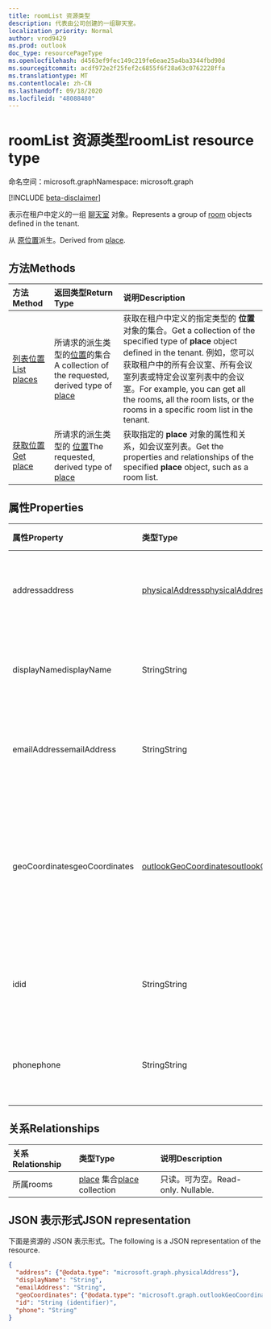 ```yaml
---
title: roomList 资源类型
description: 代表由公司创建的一组聊天室。
localization_priority: Normal
author: vrod9429
ms.prod: outlook
doc_type: resourcePageType
ms.openlocfilehash: d4563ef9fec149c219fe6eae25a4ba3344fbd90d
ms.sourcegitcommit: acdf972e2f25fef2c6855f6f28a63c0762228ffa
ms.translationtype: MT
ms.contentlocale: zh-CN
ms.lasthandoff: 09/18/2020
ms.locfileid: "48088480"
---
```

# <a name="roomlist-resource-type"></a><span data-ttu-id="776b6-103">roomList 资源类型</span><span class="sxs-lookup"><span data-stu-id="776b6-103">roomList resource type</span></span>

<span data-ttu-id="776b6-104">命名空间：microsoft.graph</span><span class="sxs-lookup"><span data-stu-id="776b6-104">Namespace: microsoft.graph</span></span>

[!INCLUDE [beta-disclaimer](../../includes/beta-disclaimer.md)]

<span data-ttu-id="776b6-105">表示在租户中定义的一组 [聊天室](room.md) 对象。</span><span class="sxs-lookup"><span data-stu-id="776b6-105">Represents a group of [room](room.md) objects defined in the tenant.</span></span>

<span data-ttu-id="776b6-106">从 [原位置](place.md)派生。</span><span class="sxs-lookup"><span data-stu-id="776b6-106">Derived from [place](place.md).</span></span>

## <a name="methods"></a><span data-ttu-id="776b6-107">方法</span><span class="sxs-lookup"><span data-stu-id="776b6-107">Methods</span></span>

| <span data-ttu-id="776b6-108">方法</span><span class="sxs-lookup"><span data-stu-id="776b6-108">Method</span></span>                              | <span data-ttu-id="776b6-109">返回类型</span><span class="sxs-lookup"><span data-stu-id="776b6-109">Return Type</span></span>                  | <span data-ttu-id="776b6-110">说明</span><span class="sxs-lookup"><span data-stu-id="776b6-110">Description</span></span> |
|:------------------------------------|:-----------------------------|:--------|
| [<span data-ttu-id="776b6-111">列表位置</span><span class="sxs-lookup"><span data-stu-id="776b6-111">List places</span></span>](../api/place-list.md) | <span data-ttu-id="776b6-112">所请求的派生类型的[位置](place.md)的集合</span><span class="sxs-lookup"><span data-stu-id="776b6-112">A collection of the requested, derived type of [place](place.md)</span></span> | <span data-ttu-id="776b6-113">获取在租户中定义的指定类型的 **位置** 对象的集合。</span><span class="sxs-lookup"><span data-stu-id="776b6-113">Get a collection of the specified type of **place** object defined in the tenant.</span></span> <span data-ttu-id="776b6-114">例如，您可以获取租户中的所有会议室、所有会议室列表或特定会议室列表中的会议室。</span><span class="sxs-lookup"><span data-stu-id="776b6-114">For example, you can get all the rooms, all the room lists, or the rooms in a specific room list in the tenant.</span></span>|
| [<span data-ttu-id="776b6-115">获取位置</span><span class="sxs-lookup"><span data-stu-id="776b6-115">Get place</span></span>](../api/place-get.md)    | <span data-ttu-id="776b6-116">所请求的派生类型的 [位置](place.md)</span><span class="sxs-lookup"><span data-stu-id="776b6-116">The requested, derived type of [place](place.md)</span></span>            | <span data-ttu-id="776b6-117">获取指定的 **place** 对象的属性和关系，如会议室列表。</span><span class="sxs-lookup"><span data-stu-id="776b6-117">Get the properties and relationships of the specified **place** object, such as a room list.</span></span> |

## <a name="properties"></a><span data-ttu-id="776b6-118">属性</span><span class="sxs-lookup"><span data-stu-id="776b6-118">Properties</span></span>

| <span data-ttu-id="776b6-119">属性</span><span class="sxs-lookup"><span data-stu-id="776b6-119">Property</span></span>       | <span data-ttu-id="776b6-120">类型</span><span class="sxs-lookup"><span data-stu-id="776b6-120">Type</span></span>                                              | <span data-ttu-id="776b6-121">说明</span><span class="sxs-lookup"><span data-stu-id="776b6-121">Description</span></span> |
|:---------------|:--------------------------------------------------|:--------|
| <span data-ttu-id="776b6-122">address</span><span class="sxs-lookup"><span data-stu-id="776b6-122">address</span></span>        | [<span data-ttu-id="776b6-123">physicalAddress</span><span class="sxs-lookup"><span data-stu-id="776b6-123">physicalAddress</span></span>](physicaladdress.md)             | <span data-ttu-id="776b6-124">会议室列表的街道地址。</span><span class="sxs-lookup"><span data-stu-id="776b6-124">The street address of the room list.</span></span> |
| <span data-ttu-id="776b6-125">displayName</span><span class="sxs-lookup"><span data-stu-id="776b6-125">displayName</span></span>    | <span data-ttu-id="776b6-126">String</span><span class="sxs-lookup"><span data-stu-id="776b6-126">String</span></span>                                            | <span data-ttu-id="776b6-127">与会议室列表关联的名称。</span><span class="sxs-lookup"><span data-stu-id="776b6-127">The name associated with the room list.</span></span> |
| <span data-ttu-id="776b6-128">emailAddress</span><span class="sxs-lookup"><span data-stu-id="776b6-128">emailAddress</span></span>   | <span data-ttu-id="776b6-129">String</span><span class="sxs-lookup"><span data-stu-id="776b6-129">String</span></span>                                            | <span data-ttu-id="776b6-130">会议室列表的电子邮件地址。</span><span class="sxs-lookup"><span data-stu-id="776b6-130">The email address of the room list.</span></span> |
| <span data-ttu-id="776b6-131">geoCoordinates</span><span class="sxs-lookup"><span data-stu-id="776b6-131">geoCoordinates</span></span> | [<span data-ttu-id="776b6-132">outlookGeoCoordinates</span><span class="sxs-lookup"><span data-stu-id="776b6-132">outlookGeoCoordinates</span></span>](outlookgeocoordinates.md) | <span data-ttu-id="776b6-133">指定纬度、经度和 (中的 roomlist 位置（可选）) 海拔坐标。</span><span class="sxs-lookup"><span data-stu-id="776b6-133">Specifies the roomlist location in latitude, longitude and (optionally) altitude coordinates.</span></span> |
| <span data-ttu-id="776b6-134">id</span><span class="sxs-lookup"><span data-stu-id="776b6-134">id</span></span>             | <span data-ttu-id="776b6-135">String</span><span class="sxs-lookup"><span data-stu-id="776b6-135">String</span></span>                                            | <span data-ttu-id="776b6-136">会议室列表的唯一标识符。</span><span class="sxs-lookup"><span data-stu-id="776b6-136">Unique identifier for the room list.</span></span> <span data-ttu-id="776b6-137">只读。</span><span class="sxs-lookup"><span data-stu-id="776b6-137">Read-only.</span></span> |
| <span data-ttu-id="776b6-138">phone</span><span class="sxs-lookup"><span data-stu-id="776b6-138">phone</span></span>          | <span data-ttu-id="776b6-139">String</span><span class="sxs-lookup"><span data-stu-id="776b6-139">String</span></span>                                            | <span data-ttu-id="776b6-140">会议室列表的电话号码。</span><span class="sxs-lookup"><span data-stu-id="776b6-140">The phone number of the room list.</span></span> |

## <a name="relationships"></a><span data-ttu-id="776b6-141">关系</span><span class="sxs-lookup"><span data-stu-id="776b6-141">Relationships</span></span>

| <span data-ttu-id="776b6-142">关系</span><span class="sxs-lookup"><span data-stu-id="776b6-142">Relationship</span></span> | <span data-ttu-id="776b6-143">类型</span><span class="sxs-lookup"><span data-stu-id="776b6-143">Type</span></span>                         | <span data-ttu-id="776b6-144">说明</span><span class="sxs-lookup"><span data-stu-id="776b6-144">Description</span></span>          |
|:-------------|:-----------------------------|:---------------------|
| <span data-ttu-id="776b6-145">所属</span><span class="sxs-lookup"><span data-stu-id="776b6-145">rooms</span></span>        | <span data-ttu-id="776b6-146">[place](place.md) 集合</span><span class="sxs-lookup"><span data-stu-id="776b6-146">[place](place.md) collection</span></span> | <span data-ttu-id="776b6-p103">只读。可为空。</span><span class="sxs-lookup"><span data-stu-id="776b6-p103">Read-only. Nullable.</span></span> |

## <a name="json-representation"></a><span data-ttu-id="776b6-149">JSON 表示形式</span><span class="sxs-lookup"><span data-stu-id="776b6-149">JSON representation</span></span>

<span data-ttu-id="776b6-150">下面是资源的 JSON 表示形式。</span><span class="sxs-lookup"><span data-stu-id="776b6-150">The following is a JSON representation of the resource.</span></span>

<!-- {
  "blockType": "resource",
  "keyProperty": "id",
  "optionalProperties": [

  ],
  "@odata.type": "microsoft.graph.roomList"
}-->

```json
{
  "address": {"@odata.type": "microsoft.graph.physicalAddress"},
  "displayName": "String",
  "emailAddress": "String",
  "geoCoordinates": {"@odata.type": "microsoft.graph.outlookGeoCoordinates"},
  "id": "String (identifier)",
  "phone": "String"
}
```

<!-- uuid: 16cd6b66-4b1a-43a1-adaf-3a886856ed98
2019-02-04 14:57:30 UTC -->
<!-- {
  "type": "#page.annotation",
  "description": "roomList resource",
  "keywords": "",
  "section": "documentation",
  "tocPath": ""
}-->

